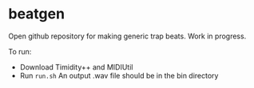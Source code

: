 # beatgen
Open github repository for making generic trap beats. Work in progress.

To run:
* Download Timidity++ and MIDIUtil
* Run `run.sh`
An output .wav file should be in the bin directory
